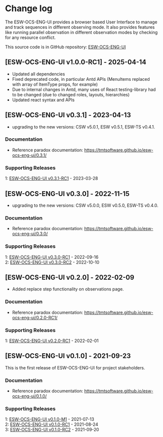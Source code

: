 # Change log

The ESW-OCS-ENG-UI provides a browser based User Interface to manage and track sequences in different observing mode. It also provides features like running parallel observation in different observation modes by checking for any resource conflict.

This source code is in GitHub repository: [ESW-OCS-ENG-UI](https://github.com/tmtsoftware/esw-ocs-eng-ui)

## [ESW-OCS-ENG-UI v1.0.0-RC1] - 2025-04-14

- Updated all dependencies
- Fixed deprecated code, in particular Antd APIs (MenuItems replaced with array of ItemType props, for example)
- Due to internal changes in Antd, many uses of React testing-library had to be changed (due to changed roles, layouts, hierarchies)
- Updated react syntax and APIs

## [ESW-OCS-ENG-UI v0.3.1] - 2023-04-13

- upgrading to the new versions: CSW v5.0.1, ESW v0.5.1, ESW-TS v0.4.1.

### Documentation

- Reference paradox documentation: <https://tmtsoftware.github.io/esw-ocs-eng-ui/0.3.1/>

### Supporting Releases

<a name="0-3-1-1"></a>1: [ESW-OCS-ENG-UI v0.3.1-RC1](https://github.com/tmtsoftware/ESW-OCS-ENG-UI/releases/tag/v0.3.1-RC1) - 2023-03-28<br>

## [ESW-OCS-ENG-UI v0.3.0] - 2022-11-15

- upgrading to the new versions: CSW v5.0.0, ESW v0.5.0, ESW-TS v0.4.0.

### Documentation

- Reference paradox documentation: <https://tmtsoftware.github.io/esw-ocs-eng-ui/0.3.0/>

### Supporting Releases

<a name="0-3-0-1"></a>1: [ESW-OCS-ENG-UI v0.3.0-RC1](https://github.com/tmtsoftware/ESW-OCS-ENG-UI/releases/tag/v0.3.0-RC1) - 2022-09-16<br>
<a name="0-3-0-2"></a>2: [ESW-OCS-ENG-UI v0.3.0-RC2](https://github.com/tmtsoftware/ESW-OCS-ENG-UI/releases/tag/v0.3.0-RC2) - 2022-10-10<br>

## [ESW-OCS-ENG-UI v0.2.0] - 2022-02-09

- Added replace step functionality on observations page.

### Documentation

- Reference paradox documentation: <https://tmtsoftware.github.io/esw-ocs-eng-ui/0.2.0-RC1/>

### Supporting Releases

<a name="0-2-0-1"></a>1: [ESW-OCS-ENG-UI v0.2.0-RC1](https://github.com/tmtsoftware/ESW-OCS-ENG-UI/releases/tag/v0.2.0-RC1) - 2022-02-01<br>

## [ESW-OCS-ENG-UI v0.1.0] - 2021-09-23

This is the first release of ESW-OCS-ENG-UI for project stakeholders.

### Documentation

- Reference paradox documentation: <https://tmtsoftware.github.io/esw-ocs-eng-ui/0.1.0/>

### Supporting Releases

<a name="0-1-0-1"></a>1: [ESW-OCS-ENG-UI v0.1.0-M1](https://github.com/tmtsoftware/ESW-OCS-ENG-UI/releases/tag/v0.1.0-M1) - 2021-07-13<br>
<a name="0-1-0-2"></a>2: [ESW-OCS-ENG-UI v0.1.0-RC1](https://github.com/tmtsoftware/ESW-OCS-ENG-UI/releases/tag/v0.1.0-RC1) - 2021-08-24<br>
<a name="0-1-0-3"></a>3: [ESW-OCS-ENG-UI v0.1.0-RC2](https://github.com/tmtsoftware/ESW-OCS-ENG-UI/releases/tag/v0.1.0-RC2) - 2021-09-20<br>
